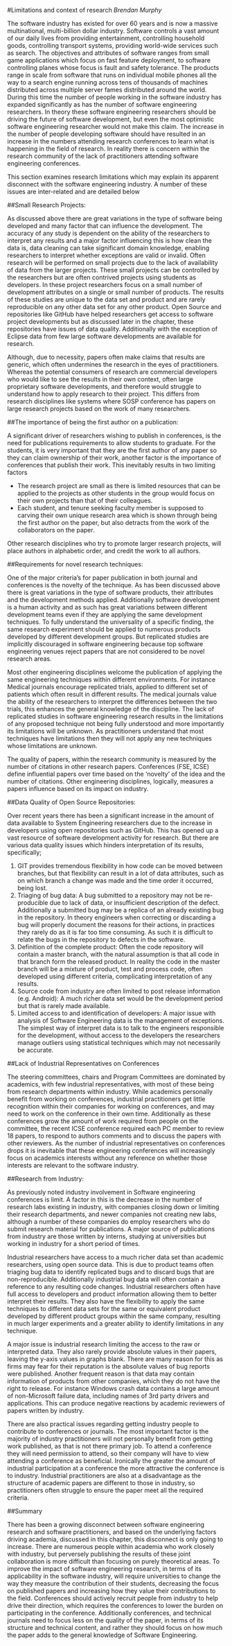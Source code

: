 #Limitations and context of research
_Brendan Murphy_
  
The software industry has existed for over 60 years and is now a massive multinational, multi-billion dollar industry. Software controls a vast amount of our daily lives from providing entertainment, controlling household goods, controlling transport systems, providing world-wide services such as search. The objectives and attributes of software ranges from small game applications which focus on fast feature deployment, to software controlling planes whose focus is fault and safety tolerance. The products range in scale from software that runs on individual mobile phones all the way to a search engine running across tens of thousands of machines distributed across multiple server fames distributed around the world. During this time the number of people working in the software industry has expanded significantly as has the number of software engineering researchers. In theory these software engineering researchers should be driving the future of software development, but even the most optimistic software engineering researcher would not make this claim. The increase in the number of people developing software should have resulted in an increase in the numbers attending research conferences to learn what is happening in the field of research. In reality there is concern within the research community of the lack of practitioners attending software engineering conferences. 

This section examines research limitations which may explain its apparent disconnect with the software engineering industry. A number of these issues are inter-related and are detailed below 

##Small Research Projects:

As discussed above there are great variations in the type of software being developed and many factor that can influence the development. The accuracy of any study is dependent on the ability of the researchers to interpret any results and a major factor influencing this is how clean the data is, data cleaning can take significant domain knowledge, enabling researchers to interpret whether exceptions are valid or invalid. Often research will be performed on small projects due to the lack of availability of data from the larger projects. These small projects can be controlled by the researchers but are often contrived projects using students as developers. In these project researchers focus on a small number of development attributes on a single or small number of products. The results of these studies are unique to the data set and product and are rarely reproducible on any other data set for any other product. Open Source and repositories like GitHub have helped researchers get access to software project developments but as discussed later in the chapter, these repositories have issues of data quality. Additionally with the exception of Eclipse data from few large software developments are available for research. 

Although, due to necessity, papers often make claims that results are generic, which often undermines the research in the eyes of practitioners. Whereas the potential consumers of research are commercial developers who would like to see the results in their own context, often large proprietary software developments, and therefore would struggle to understand how to apply research to their project. This differs from research disciplines like systems where SOSP conference has papers on large research projects based on the work of many researchers. 

##The importance of being the first author on a publication:

A significant driver of researchers wishing to publish in conferences, is the need for publications requirements to allow students to graduate. For the students, it is very important that they are the first author of any paper so they can claim ownership of their work, another factor is the importance of conferences that publish their work. This inevitably results in two limiting factors

* The research project are small as there is limited resources that can be applied to the projects as other students in the group would focus on their own projects than that of their colleagues.
*  Each student, and tenure seeking faculty member is supposed to carving their own unique research area which is shown through being the first author on the paper, but also detracts from the work of the collaborators on the paper.  

Other research disciplines who try to promote larger research projects, will place authors in alphabetic order, and credit the work to all authors.

##Requirements for novel research techniques:

One of the major criteria’s for paper publication in both journal and conferences is the novelty of the technique. As has been discussed above there is great variations in the type of software products, their attributes and the development methods applied. Additionally software development is a human activity and as such has great variations between different development teams even if they are applying the same development techniques. To fully understand the universality of a specific finding, the same research experiment should be applied to numerous products developed by different development groups. But replicated studies are implicitly discouraged in software engineering because top software engineering venues reject papers that are not considered to be novel research areas.

Most other engineering disciplines welcome the publication of applying the same engineering techniques within different environments. For instance Medical journals encourage replicated trials, applied to different set of patients which often result in different results. The medical journals value the ability of the researchers to interpret the differences between the two trials, this enhances the general knowledge of the discipline. The lack of replicated studies in software engineering research results in the limitations of any proposed technique not being fully understood and more importantly its limitations will be unknown. As practitioners understand that most techniques have limitations then they will not apply any new techniques whose limitations are unknown. 

The quality of papers, within the research community is measured by the number of citations in other research papers. Conferences (FSE, ICSE) define influential papers over time based on the ‘novelty’ of the idea and the number of citations. Other engineering disciplines, logically, measures a papers influence based on its impact on industry.   

##Data Quality of Open Source Repositories:

Over recent years there has been a significant increase in the amount of data available to System Engineering researchers due to the increase in developers using open repositories such as GitHub. This has opened up a vast resource of software development activity for research. But there are various data quality issues which hinders interpretation of its results, specifically;

1.	GIT provides tremendous flexibility in how code can be moved between branches, but that flexibility can result in a lot of data attributes, such as on which branch a change was made and the time order it occurred, being lost.
2.	Triaging of bug data: A bug submitted to a repository may not be re-producible due to lack of data, or insufficient description of the defect. Additionally a submitted bug may be a replica of an already existing bug in the repository. In theory engineers when correcting or discarding a bug will properly document the reasons for their actions, in practices they rarely do as it is far too time consuming. As such it is difficult to relate the bugs in the repository to defects in the software.   
3.	Definition of the complete product: Often the code repository will contain a master branch, with the natural assumption is that all code in that branch form the released product. In reality the code in the master branch will be a mixture of product, test and process code, often developed using different criteria, complicating interpretation of any results. 
4.	Source code from industry are often limited to post release information (e.g. Android): A much richer data set would be the development period but that is rarely made available.
5.	Limited access to and identification of developers: A major issue with analysis of Software Engineering data is the management of exceptions. The simplest way of interpret data is to talk to the engineers responsible for the development, without access to the developers the researchers manage outliers using statistical techniques which may not necessarily be accurate. 

##Lack of Industrial Representatives on Conferences

The steering committees, chairs and Program Committees are dominated by academics, with few industrial representatives, with most of these being from research departments within industry. While academics personally benefit from working on conferences, industrial practitioners get little recognition within their companies for working on conferences, and may need to work on the conference in their own time. Additionally as these conferences grow the amount of work required from people on the committee, the recent ICSE conference required each PC member to review 18 papers, to respond to authors comments and to discuss the papers with other reviewers. As the number of industrial representatives on conferences drops it is inevitable that these engineering conferences will increasingly focus on academics interests without any reference on whether those interests are relevant to the software industry.  

##Research from Industry:

As previously noted industry involvement in Software engineering conferences is limit. A factor in this is the decrease in the number of research labs existing in industry, with companies closing down or limiting their research departments, and newer companies not creating new labs, although a number of these companies do employ researchers who do submit research material for publications. A major source of publications from industry are those written by interns, studying at universities but working in industry for a short period of times. 

Industrial researchers have access to a much richer data set than academic researchers, using open source data. This is due to product teams often triaging bug data to identify replicated bugs and to discard bugs that are non-reproducible. Additionally industrial bug data will often contain a reference to any resulting code changes. Industrial researchers often have full access to developers and product information allowing them to better interpret their results. They also have the flexibility to apply the same techniques to different data sets for the same or equivalent product developed by different product groups within the same company, resulting in much larger experiments and a greater ability to identify limitations in any technique. 

A major issue is industrial research limiting the access to the raw or interpreted data. They also rarely provide absolute values in their papers, leaving the y-axis values in graphs blank. There are many reason for this as firms may fear for their reputation is the absolute values of bug reports were published. Another frequent reason is that data may contain information of products from other companies, which they do not have the right to release. For instance Windows crash data contains a large amount of non-Microsoft failure data, including names of 3rd party drivers and applications. This can produce negative reactions by academic reviewers of papers written by industry. 

There are also practical issues regarding getting industry people to contribute to conferences or journals. The most important factor is the majority of industry practitioners will not personally benefit from getting work published, as that is not there primary job. To attend a conference they will need permission to attend, so their company will have to view attending a conference as beneficial. Ironically the greater the amount of industrial participation at a conference the more attractive the conference is to industry. Industrial practitioners are also at a disadvantage as the structure of academic papers are different to those in industry, so practitioners often struggle to ensure the paper meet all the required criteria.

##Summary 

There has been a growing disconnect between software engineering research and software practitioners, and based on the underlying factors driving academia, discussed in this chapter, this disconnect is only going to increase. There are numerous people within academia who work closely with industry, but perversely publishing the results of these joint collaboration is more difficult than focusing on purely theoretical areas. To improve the impact of software engineering research, in terms of its applicability in the software industry, will require universities to change the way they measure the contribution of their students, decreasing the focus on published papers and increasing how they value their contributions to the field. Conferences should actively recruit people from industry to help drive their direction, which requires the conferences to lower the burden on participating in the conference. Additionally conferences, and technical journals need to focus less on the quality of the paper, in terms of its structure and technical content, and rather they should focus on how much the paper adds to the general knowledge of Software Engineering.  
  

